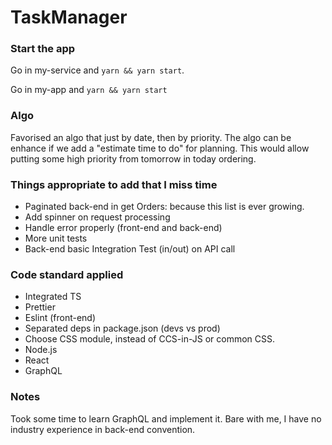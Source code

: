 # TaskManager

### Start the app

Go in my-service and `yarn && yarn start`.

Go in my-app and `yarn && yarn start`

### Algo
Favorised an algo that just by date, then by priority. The algo can be enhance if we add a "estimate time to do" for planning. This would allow putting some high priority from tomorrow in today ordering.

### Things appropriate to add that I miss time
- Paginated back-end in get Orders: because this list is ever growing.
- Add spinner on request processing
- Handle error properly (front-end and back-end)
- More unit tests
- Back-end basic Integration Test (in/out) on API call

### Code standard applied
- Integrated TS
- Prettier
- Eslint (front-end)
- Separated deps in package.json (devs vs prod)
- Choose CSS module, instead of CCS-in-JS or common CSS.
- Node.js
- React
- GraphQL

### Notes
Took some time to learn GraphQL and implement it. Bare with me, I have no industry experience in back-end convention.

